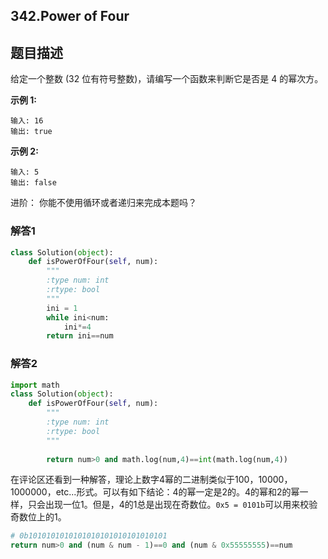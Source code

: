 ## 342.Power of Four

## 题目描述

给定一个整数 (32 位有符号整数)，请编写一个函数来判断它是否是 4 的幂次方。

**示例 1:**

```
输入: 16
输出: true
```

**示例 2:**

```
输入: 5
输出: false
```


进阶：
你能不使用循环或者递归来完成本题吗？



### 解答1

```python
class Solution(object):
    def isPowerOfFour(self, num):
        """
        :type num: int
        :rtype: bool
        """
        ini = 1
        while ini<num:
            ini*=4
        return ini==num
```



### 解答2

```python
import math
class Solution(object):
    def isPowerOfFour(self, num):
        """
        :type num: int
        :rtype: bool
        """
        
        return num>0 and math.log(num,4)==int(math.log(num,4))
```

​	在评论区还看到一种解答，理论上数字4幂的二进制类似于100，10000，1000000，etc...形式。可以有如下结论：4的幂一定是2的。4的幂和2的幂一样，只会出现一位1。但是，4的1总是出现在奇数位。`0x5 = 0101b`可以用来校验奇数位上的1。

```python
# 0b1010101010101010101010101010101
return num>0 and (num & num - 1)==0 and (num & 0x55555555)==num
```

